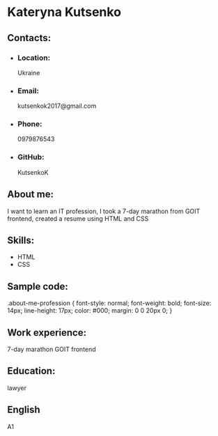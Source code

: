 <!DOCTYPE html>
<html lang="en-US">
<head></head>
<body>
<h1>Kateryna Kutsenko</h1>
<div><h2>Contacts:</h2>
<ul> 
<li><h3>Location:</h3> Ukraine</li>
<li><h3>Email:</h3> kutsenkok2017@gmail.com</li>
<li><h3>Phone:</h3> 0979876543</li>
<li><h3>GitHub:</h3> KutsenkoK</li>
</ul> 
</div>
<div><h2>About me:</h2> 
I want to learn an IT profession, I took a 7-day marathon from GOIT frontend, created a resume using HTML and CSS 
</div>
<div><h2>Skills:</h2> 
<ul>
<li>HTML</li>
<li>CSS</li>
</ul>
</div>
<div><h2>Sample code:</h2>
 .about-me-profession {
  font-style: normal;
  font-weight: bold;
  font-size: 14px;
  line-height: 17px;
  color: #000;
  margin: 0 0 20px 0;
 }
</div>
<div><h2>Work experience:</h2>
7-day marathon GOIT frontend</div>
<div><h2>Education:</h2> 
lawyer</div>
<div><h2>English</h2> A1</div>
</body>
</html>